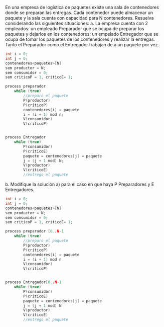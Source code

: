 En una empresa de logística de paquetes existe una sala de contenedores donde se preparan las entregas. Cada contenedor puede almacenar un paquete y la sala cuenta con capacidad para N contenedores. Resuelva considerando las siguientes situaciones:
a. La empresa cuenta con 2 empleados: un empleado Preparador que se ocupa de preparar los paquetes y dejarlos en los contenedores; un empelado Entregador que 	se ocupa de tomar los paquetes de los contenedores y realizar la  entregas. Tanto el Preparador como el Entregador trabajan de a un paquete por vez.
```C
int i = 0;
int j = 0;
contenedores<paquetes>[N]
sem productor = N;
sem consumidor = 0;
sem criticoP = 1, criticoE= 1;

process preparador 
    while (true)
        //preparo el paquete
        P(productor)
        P(criticoP)
        contenedores[i] = paquete
        i = (i + 1) mod n;
        V(consumidor)
        V(criticoP)


process Entregador
    while (true)
        P(consumidor)
        P(criticoE)            
        paquete = contenedores[j] = paquete
        j = (j + 1 mod) N;
        V(productor)
        V(criticoE)
        //entrego el paquete
```
b. Modifique la solución a) para el caso en que haya P Preparadores y E Entregadores.
```C
int i = 0;
int j = 0;
contenedores<paquetes>[N]
sem productor = N;
sem consumidor = 0;
sem criticoP = 1, criticoE= 1;

process preparador [0..N-1 
    while (true)
        //preparo el paquete
        P(productor)
        P(criticoP)
        contenedores[i] = paquete
        i = (i + 1) mod n 
        V(consumidor)
        V(criticoP)


process Entregador[0..N-1
    while (true)
        P(consumidor)
        P(criticoE)            
        paquete = contenedores[j] = paquete
        j = (j + 1 mod) N
        V(productor)
        V(criticoE)
        //entrego el paquete
```